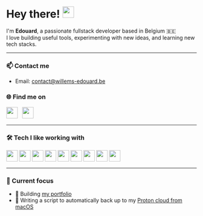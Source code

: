 <h1>
  Hey there! <img src="https://raw.githubusercontent.com/MartinHeinz/MartinHeinz/master/wave.gif" width="30px" />
</h1>

<p >
  I'm <strong>Edouard</strong>, a passionate fullstack developer based in Belgium 🇧🇪<br/>
  I love building useful tools, experimenting with new ideas, and learning new tech stacks.
</p>

---

### 📫 Contact me

- Email: contact@willems-edouard.be

### 🌐 Find me on

<p align="left">
  <a href="https://github.com/edouard744"><img src="https://cdn.jsdelivr.net/gh/devicons/devicon@latest/icons/github/github-original.svg" width="30"/></a>
  &nbsp; 
  <a href="https://www.linkedin.com/in/edouard-willems"><img src="https://cdn.jsdelivr.net/gh/devicons/devicon@latest/icons/linkedin/linkedin-original.svg" width="30" /></a>
</p>

---

### 🛠 Tech I like working with

<p>
  <img src="https://cdn.jsdelivr.net/gh/devicons/devicon/icons/react/react-original.svg" width="30" />
  <img src="https://cdn.jsdelivr.net/gh/devicons/devicon/icons/nodejs/nodejs-original.svg" width="30" />
  <img src="https://cdn.jsdelivr.net/gh/devicons/devicon/icons/typescript/typescript-original.svg" width="30" />
  <img src="https://cdn.jsdelivr.net/gh/devicons/devicon/icons/postgresql/postgresql-original.svg" width="30" />
  <img src="https://cdn.jsdelivr.net/gh/devicons/devicon@latest/icons/tailwindcss/tailwindcss-original.svg" width="30" /> 
  <img src="https://cdn.jsdelivr.net/gh/devicons/devicon/icons/bash/bash-original.svg" width="30" /> 
  <img src="https://cdn.jsdelivr.net/gh/devicons/devicon@latest/icons/supabase/supabase-original.svg" width="30" />
  <img src="https://cdn.jsdelivr.net/gh/devicons/devicon@latest/icons/figma/figma-original.svg" width="30" />
  <img src="https://cdn.jsdelivr.net/gh/devicons/devicon@latest/icons/neovim/neovim-original.svg" width="30" />
          
          
</p>

---

### 📌 Current focus

- 🧠 Building [my portfolio](https://github.com/edouard744/my-portfolio)
- 💾 Writing a script to automatically back up to my [Proton cloud from macOS ](https://github.com/edouard744/proton-drive-backup-macos)
